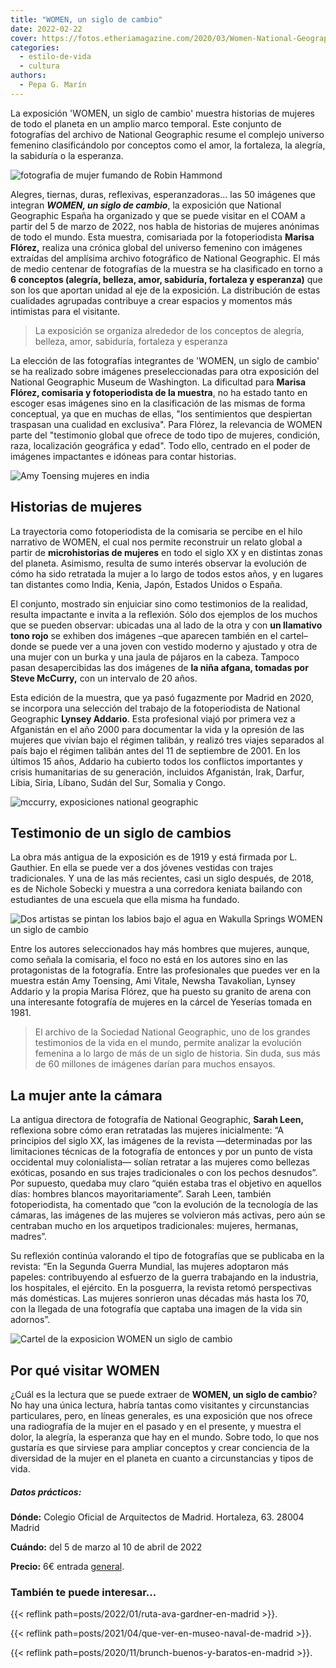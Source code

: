 ```yaml
---
title: "WOMEN, un siglo de cambio"
date: 2022-02-22
cover: https://fotos.etheriamagazine.com/2020/03/Women-National-Geographic.jpg
categories: 
  - estilo-de-vida
  - cultura
authors: 
  - Pepa G. Marín
---
```


La exposición 'WOMEN, un siglo de cambio' muestra historias de mujeres de todo el planeta en un amplio marco temporal. Este conjunto de fotografías del archivo de National Geographic resume el complejo universo femenino clasificándolo por conceptos como el amor, la fortaleza, la alegría, la sabiduría o la esperanza.

![fotografia de mujer fumando de Robin Hammond](https://fotos.etheriamagazine.com/2020/03/Women-madrid-National-Geographic.jpg "Una coordinadora de 24 años hace una pausa para fumar en el exterior de la African Artists’ Foundation. Lagos, Nigeria. © Robin Hammond (2014)")

Alegres, tiernas, duras, reflexivas, esperanzadoras... las 50 imágenes que integran 
_**WOMEN, un siglo de cambio**_, la exposición que National Geographic España ha 
organizado y que se puede visitar en el COAM a partir del 5 de marzo de 2022, nos habla 
de historias de mujeres anónimas de todo el mundo. Esta muestra, comisariada por la 
fotoperiodista **Marisa Flórez,** realiza una crónica global del universo femenino con 
imágenes extraídas del amplísima archivo fotográfico de National Geographic. El más de 
medio centenar de fotografías de la muestra se ha clasificado en torno a **6 conceptos 
(alegría, belleza, amor, sabiduría, fortaleza y esperanza)** que son los que aportan 
unidad al eje de la exposición. La distribución de estas cualidades agrupadas contribuye 
a crear espacios y momentos más intimistas para el visitante. 

> La exposición se organiza alrededor de los conceptos de alegría, belleza, amor, 
> sabiduría, fortaleza y esperanza 

La elección de las fotografías integrantes de 'WOMEN, un siglo de cambio' se ha 
realizado sobre imágenes preseleccionadas para otra exposición del National Geographic 
Museum de Washington. La dificultad para **Marisa Flórez, comisaria y fotoperiodista de 
la muestra**, no ha estado tanto en escoger esas imágenes sino en la clasificación de 
las mismas de forma conceptual, ya que en muchas de ellas, "los sentimientos que 
despiertan traspasan una cualidad en exclusiva". Para Flórez, la relevancia de WOMEN 
parte del "testimonio global que ofrece de todo tipo de mujeres, condición, raza, 
localización geográfica y edad". Todo ello, centrado en el poder de imágenes impactantes 
e idóneas para contar historias. 

![Amy Toensing mujeres en india](https://fotos.etheriamagazine.com/2020/03/women-india-NationalGeographic.jpg "Mujeres indias en el Holi. © Amy Toensing (2016).")

## Historias de mujeres

La trayectoria como fotoperiodista de la comisaria se percibe en el hilo narrativo de 
WOMEN, el cual nos permite reconstruir un relato global a partir de **microhistorias de 
mujeres** en todo el siglo XX y en distintas zonas del planeta. Asimismo, resulta de 
sumo interés observar la evolución de cómo ha sido retratada la mujer a lo largo de 
todos estos años, y en lugares tan distantes como India, Kenia, Japón, Estados Unidos o 
España. 

El conjunto, mostrado sin enjuiciar sino como testimonios de la realidad, resulta 
impactante e invita a la reflexión. Sólo dos ejemplos de los muchos que se pueden 
observar: ubicadas una al lado de la otra y con **un llamativo tono rojo** se exhiben 
dos imágenes –que aparecen también en el cartel– donde se puede ver a una joven con 
vestido moderno y ajustado y otra de una mujer con un burka y una jaula de pájaros en la 
cabeza. Tampoco pasan desapercibidas las dos imágenes de **la niña afgana, tomadas por 
Steve McCurry,** con un intervalo de 20 años. 

Esta edición de la muestra, que ya pasó fugazmente por Madrid en 2020, se incorpora una 
selección del trabajo de la fotoperiodista de National Geographic **Lynsey Addario**. 
Esta profesional viajó por primera vez a Afganistán en el año 2000 para documentar la 
vida y la opresión de las mujeres que vivían bajo el régimen talibán, y realizó tres 
viajes separados al país bajo el régimen talibán antes del 11 de septiembre de 2001. En 
los últimos 15 años, Addario ha cubierto todos los conflictos importantes y crisis 
humanitarias de su generación, incluidos Afganistán, Irak, Darfur, Libia, Siria, Líbano, 
Sudán del Sur, Somalia y Congo. 

![mccurry, exposiciones national geographic](https://fotos.etheriamagazine.com/2020/03/women-national-geographic.jpg "Imágenes de Steve McCurry.")

## Testimonio de un siglo de cambios

La obra más antigua de la exposición es de 1919 y está firmada por L. Gauthier. En ella 
se puede ver a dos jóvenes vestidas con trajes tradicionales. Y una de las más 
recientes, casi un siglo después, de 2018, es de Nichole Sobecki y muestra a una 
corredora keniata bailando con estudiantes de una escuela que ella misma ha fundado. 

![Dos artistas se pintan los labios bajo el agua en Wakulla Springs WOMEN un siglo de cambio](https://fotos.etheriamagazine.com/2020/03/Women-National-Geographic.jpg "Dos artistas se pintan los labios bajo el agua en Wakulla Springs. © J. Baylor Roberts (1944)")

Entre los autores seleccionados hay más hombres que mujeres, aunque, como señala la 
comisaria, el foco no está en los autores sino en las protagonistas de la fotografía. 
Entre las profesionales que puedes ver en la muestra están Amy Toensing, Ami Vitale, 
Newsha Tavakolian, Lynsey Addario y la propia Marisa Flórez, que ha puesto su granito de 
arena con una interesante fotografía de mujeres en la cárcel de Yeserías tomada en 1981. 

> El archivo de la Sociedad National Geographic, uno de los grandes testimonios de la vida 
> en el mundo, permite analizar la evolución femenina a lo largo de más de un siglo de 
> historia. Sin duda, sus más de 60 millones de imágenes darían para muchos ensayos. 

## La mujer ante la cámara

La antigua directora de fotografía de National Geographic, **Sarah Leen,** reflexiona 
sobre cómo eran retratadas las mujeres inicialmente: “A principios del siglo XX, las 
imágenes de la revista —determinadas por las limitaciones técnicas de la fotografía de 
entonces y por un punto de vista occidental muy colonialista— solían retratar a las 
mujeres como bellezas exóticas, posando en sus trajes tradicionales o con los pechos 
desnudos”. Por supuesto, quedaba muy claro “quién estaba tras el objetivo en aquellos 
días: hombres blancos mayoritariamente”. Sarah Leen, también fotoperiodista, ha 
comentado que “con la evolución de la tecnología de las cámaras, las imágenes de las 
mujeres se volvieron más activas, pero aún se centraban mucho en los arquetipos 
tradicionales: mujeres, hermanas, madres”. 

Su reflexión continúa valorando el tipo de fotografías que se publicaba en la revista: 
“En la Segunda Guerra Mundial, las mujeres adoptaron más papeles: contribuyendo al 
esfuerzo de la guerra trabajando en la industria, los hospitales, el ejército. En la 
posguerra, la revista retomó perspectivas más domésticas. Las mujeres sonrieron unas 
décadas más hasta los 70, con la llegada de una fotografía que captaba una imagen de la 
vida sin adornos”. 

![Cartel de la exposicion WOMEN un siglo de cambio](https://fotos.etheriamagazine.com/2020/03/expo-women-madrid-coac.jpg "Cartel de la exposición WOMEN.")

## Por qué visitar WOMEN

¿Cuál es la lectura que se puede extraer de **WOMEN, un siglo de cambio**? No hay una 
única lectura, habría tantas como visitantes y circunstancias particulares, pero, en 
líneas generales, es una exposición que nos ofrece una radiografía de la mujer en el 
pasado y en el presente, y muestra el dolor, la alegría, la esperanza que hay en el 
mundo. Sobre todo, lo que nos gustaría es que sirviese para ampliar conceptos y crear 
conciencia de la diversidad de la mujer en el planeta en cuanto a circunstancias y tipos 
de vida. 

##### Datos prácticos:

**Dónde:** Colegio Oficial de Arquitectos de Madrid. Hortaleza, 63. 28004 Madrid 

**Cuándo:** del 5 de marzo al 10 de abril de 2022 

**Precio:** 6€ entrada 
[general](https://www.entradas.com/artist/women-un-siglo-de-cambio/). 

### También te puede interesar...

{{< reflink path=posts/2022/01/ruta-ava-gardner-en-madrid >}}. 

{{< reflink path=posts/2021/04/que-ver-en-museo-naval-de-madrid >}}. 

{{< reflink path=posts/2020/11/brunch-buenos-y-baratos-en-madrid >}}.
